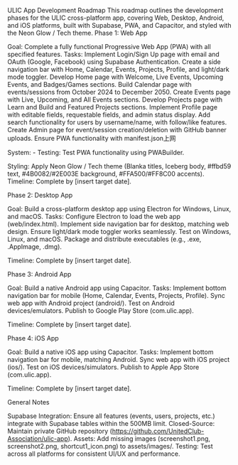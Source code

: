 ULIC App Development Roadmap
This roadmap outlines the development phases for the ULIC cross-platform app, covering Web, Desktop, Android, and iOS platforms, built with Supabase, PWA, and Capacitor, and styled with the Neon Glow / Tech theme.
Phase 1: Web App

Goal: Complete a fully functional Progressive Web App (PWA) with all specified features.
Tasks:
Implement Login/Sign Up page with email and OAuth (Google, Facebook) using Supabase Authentication.
Create a side navigation bar with Home, Calendar, Events, Projects, Profile, and light/dark mode toggler.
Develop Home page with Welcome, Live Events, Upcoming Events, and Badges/Games sections.
Build Calendar page with events/sessions from October 2024 to December 2050.
Create Events page with Live, Upcoming, and All Events sections.
Develop Projects page with Learn and Build and Featured Projects sections.
Implement Profile page with editable fields, requestable fields, and admin status display.
Add search functionality for users by username/name, with follow/like features.
Create Admin page for event/session creation/deletion with GitHub banner uploads.
Ensure PWA functionality with manifest.json上网



System: - Testing: Test PWA functionality using PWABuilder.

Styling: Apply Neon Glow / Tech theme (Blanka titles, Iceberg body, #ffbd59 text, #4B0082/#2E003E background, #FFA500/#FF8C00 accents).
Timeline: Complete by [insert target date].

Phase 2: Desktop App

Goal: Build a cross-platform desktop app using Electron for Windows, Linux, and macOS.
Tasks:
Configure Electron to load the web app (web/index.html).
Implement side navigation bar for desktop, matching web design.
Ensure light/dark mode toggler works seamlessly.
Test on Windows, Linux, and macOS.
Package and distribute executables (e.g., .exe, .AppImage, .dmg).


Timeline: Complete by [insert target date].

Phase 3: Android App

Goal: Build a native Android app using Capacitor.
Tasks:
Implement bottom navigation bar for mobile (Home, Calendar, Events, Projects, Profile).
Sync web app with Android project (android/).
Test on Android devices/emulators.
Publish to Google Play Store (com.ulic.app).


Timeline: Complete by [insert target date].

Phase 4: iOS App

Goal: Build a native iOS app using Capacitor.
Tasks:
Implement bottom navigation bar for mobile, matching Android.
Sync web app with iOS project (ios/).
Test on iOS devices/simulators.
Publish to Apple App Store (com.ulic.app).


Timeline: Complete by [insert target date].

General Notes

Supabase Integration: Ensure all features (events, users, projects, etc.) integrate with Supabase tables within the 500MB limit.
Closed-Source: Maintain private GitHub repository (https://github.com/UnitedClub-Association/ulic-app).
Assets: Add missing images (screenshot1.png, screenshot2.png, shortcut1_icon.png) to assets/images/.
Testing: Test across all platforms for consistent UI/UX and performance.
